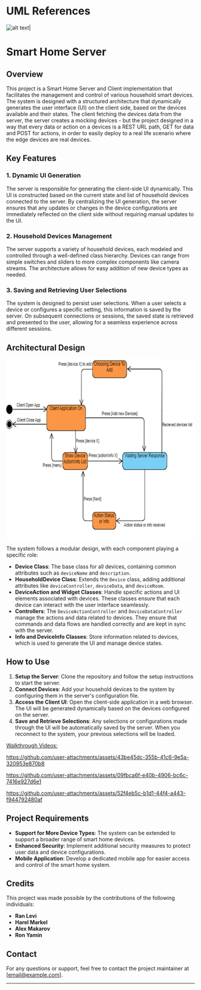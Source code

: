 # UML References
<img src="https://github.com/user-attachments/assets/27c11120-34d4-4fed-8ef0-769a8c52b0fd" alt="alt text" width="480" height="640">|

# Smart Home Server

## Overview
This project is a Smart Home Server and Client implementation that facilitates the management and control of various household smart devices. The system is designed with a structured architecture that dynamically generates the user interface (UI) on the client side, based on the devices available and their states. The client fetching the devices data from the server, the server creates a mocking devices - but the project designed in a way that every data or action on a devices is a REST URL path, GET for data and POST for actions, in order to easily deploy to a real life scenario where the edge devices are real devices.

## Key Features

### 1. Dynamic UI Generation
The server is responsible for generating the client-side UI dynamically. This UI is constructed based on the current state and list of household devices connected to the server. By centralizing the UI generation, the server ensures that any updates or changes in the device configurations are immediately reflected on the client side without requiring manual updates to the UI.

### 2. Household Devices Management
The server supports a variety of household devices, each modeled and controlled through a well-defined class hierarchy. Devices can range from simple switches and sliders to more complex components like camera streams. The architecture allows for easy addition of new device types as needed.

### 3. Saving and Retrieving User Selections
The system is designed to persist user selections. When a user selects a device or configures a specific setting, this information is saved by the server. On subsequent connections or sessions, the saved state is retrieved and presented to the user, allowing for a seamless experience across different sessions.

## Architectural Design
<img src="https://github.com/rranlevi/SmartHome_Server/blob/master/Client_UML.png" alt="alt text" width="640" height="480">

The system follows a modular design, with each component playing a specific role:

- **Device Class**: The base class for all devices, containing common attributes such as `deviceName` and `description`.
- **HouseholdDevice Class**: Extends the `Device` class, adding additional attributes like `deviceController`, `deviceData`, and `deviceRoom`.
- **DeviceAction and Widget Classes**: Handle specific actions and UI elements associated with devices. These classes ensure that each device can interact with the user interface seamlessly.
- **Controllers**: The `DeviceActionController` and `DeviceDataController` manage the actions and data related to devices. They ensure that commands and data flows are handled correctly and are kept in sync with the server.
- **Info and DeviceInfo Classes**: Store information related to devices, which is used to generate the UI and manage device states.

## How to Use

1. **Setup the Server**: Clone the repository and follow the setup instructions to start the server.
2. **Connect Devices**: Add your household devices to the system by configuring them in the server's configuration file.
3. **Access the Client UI**: Open the client-side application in a web browser. The UI will be generated dynamically based on the devices configured on the server.
4. **Save and Retrieve Selections**: Any selections or configurations made through the UI will be automatically saved by the server. When you reconnect to the system, your previous selections will be loaded.

<u>Walkthrough Videos:</u>


https://github.com/user-attachments/assets/43be45dc-355b-41c6-9e5a-320953e870b8




https://github.com/user-attachments/assets/09fbca6f-e40b-4906-bc6c-7416e927d6e1





https://github.com/user-attachments/assets/52f4eb5c-b1d1-44f4-a443-f944792480af



## Project Requirements

- **Support for More Device Types**: The system can be extended to support a broader range of smart home devices.
- **Enhanced Security**: Implement additional security measures to protect user data and device configurations.
- **Mobile Application**: Develop a dedicated mobile app for easier access and control of the smart home system.

## Credits

This project was made possible by the contributions of the following individuals:

- **Ran Levi**
- **Harel Markel**
- **Alex Makarov**
- **Ron Yamin**

## Contact

For any questions or support, feel free to contact the project maintainer at [email@example.com].

---
